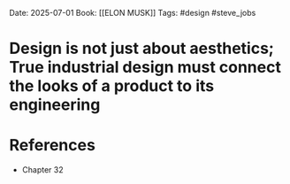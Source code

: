 Date: 2025-07-01
Book: [[ELON MUSK]]
Tags: #design #steve_jobs 
# Design is not just about aesthetics; True industrial design must connect the looks of a product to its engineering



# References
- Chapter 32